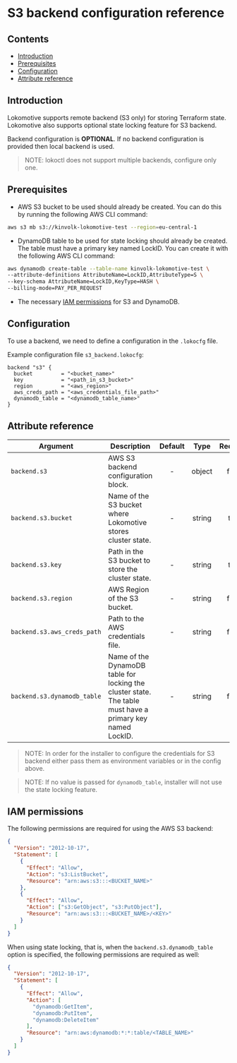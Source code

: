 # S3 backend configuration reference

## Contents

* [Introduction](#introduction)
* [Prerequisites](#prerequisites)
* [Configuration](#configuration)
* [Attribute reference](#attribute-reference)

## Introduction

Lokomotive supports remote backend (S3 only) for storing Terraform state.
Lokomotive also supports optional state locking feature for S3 backend.

Backend configuration is **OPTIONAL**. If no backend configuration is provided then local backend is
used.

>NOTE: lokoctl does not support multiple backends, configure only one.

## Prerequisites

* AWS S3 bucket to be used should already be created. You can do this by running the following AWS CLI command:

```sh
aws s3 mb s3://kinvolk-lokomotive-test --region=eu-central-1
```

* DynamoDB table to be used for state locking should already be created. The table must have a primary key named LockID.
You can create it with the following AWS CLI command:


```sh
aws dynamodb create-table --table-name kinvolk-lokomotive-test \
--attribute-definitions AttributeName=LockID,AttributeType=S \
--key-schema AttributeName=LockID,KeyType=HASH \
--billing-mode=PAY_PER_REQUEST
```

* The necessary [IAM permissions](#iam-permissions) for S3 and DynamoDB.

## Configuration

To use a backend, we need to define a configuration in the `.lokocfg` file.

Example configuration file `s3_backend.lokocfg`:

```hcl
backend "s3" {
  bucket         = "<bucket_name>"
  key            = "<path_in_s3_bucket>"
  region         = "<aws_region>"
  aws_creds_path = "<aws_credentials_file_path>"
  dynamodb_table = "<dynamodb_table_name>"
}
```

## Attribute reference

| Argument                    | Description                                                                                               | Default |  Type  | Required |
|-----------------------------|-----------------------------------------------------------------------------------------------------------|:-------:|:------:|:--------:|
| `backend.s3`                | AWS S3 backend configuration block.                                                                       |    -    | object |  false   |
| `backend.s3.bucket`         | Name of the S3 bucket where Lokomotive stores cluster state.                                              |    -    | string |   true   |
| `backend.s3.key`            | Path in the S3 bucket to store the cluster state.                                                         |    -    | string |   true   |
| `backend.s3.region`         | AWS Region of the S3 bucket.                                                                              |    -    | string |  false   |
| `backend.s3.aws_creds_path` | Path to the AWS credentials file.                                                                         |    -    | string |  false   |
| `backend.s3.dynamodb_table` | Name of the DynamoDB table for locking the cluster state. The table must have a primary key named LockID. |    -    | string |  false   |


>NOTE: In order for the installer to configure the credentials for S3 backend either pass them as
environment variables or in the config above.

>NOTE: If no value is passed for `dynamodb_table`, installer will not use the state locking feature.

## IAM permissions

The following permissions are required for using the AWS S3 backend:

```json
{
  "Version": "2012-10-17",
  "Statement": [
    {
      "Effect": "Allow",
      "Action": "s3:ListBucket",
      "Resource": "arn:aws:s3:::<BUCKET_NAME>"
    },
    {
      "Effect": "Allow",
      "Action": ["s3:GetObject", "s3:PutObject"],
      "Resource": "arn:aws:s3:::<BUCKET_NAME>/<KEY>"
    }
  ]
}
```

When using state locking, that is, when the `backend.s3.dynamodb_table` option is specified, the following permissions are required as well:

```json
{
  "Version": "2012-10-17",
  "Statement": [
    {
      "Effect": "Allow",
      "Action": [
        "dynamodb:GetItem",
        "dynamodb:PutItem",
        "dynamodb:DeleteItem"
      ],
      "Resource": "arn:aws:dynamodb:*:*:table/<TABLE_NAME>"
    }
  ]
}
```
